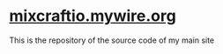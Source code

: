 # [mixcraftio.mywire.org](https://mixcraftio.mywire.org/)
This is the repository of the source code of my main site
